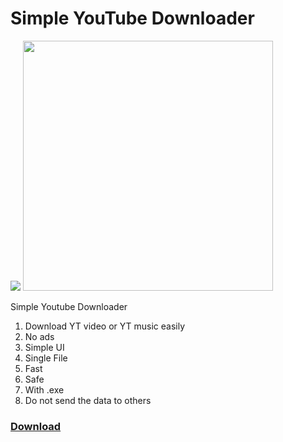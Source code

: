 # Simple YouTube Downloader

<img src="https://capsule-render.vercel.app/api?type=waving&color=BDBDC8&height=150&section=header" />
<img src="https://github.com/user-attachments/assets/fc634174-8574-4cf9-9a95-a8e3f4d3b3cd" height="400"/>

Simple Youtube Downloader

1. Download YT video or YT music easily
2. No ads
3. Simple UI
4. Single File
5. Fast
6. Safe
7. With .exe
8. Do not send the data to others

### [Download](https://github.com/AppStudioLB/SimpleYouTubeDownloader/releases)
